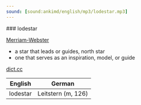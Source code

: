 ```yaml
---
sound: [sound:ankimd/english/mp3/lodestar.mp3]
---
```


\### lodestar

[Merriam-Webster](https://www.merriam-webster.com/dictionary/lodestar)

- a star that leads or guides, north star
- one that serves as an inspiration, model, or guide

[dict.cc](https://www.dict.cc/lodestar)

| English        | German       |
| -------------- | ------------ |
| lodestar | Leitstern (m, 126) |
